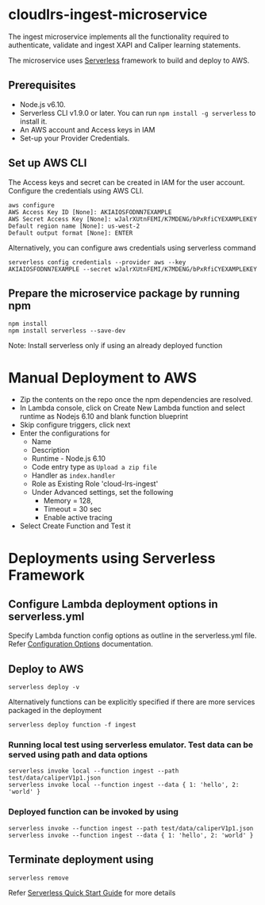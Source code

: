 # cloudlrs-ingest-microservice

The ingest microservice implements all the functionality required to authenticate,
validate and ingest XAPI and Caliper learning statements.

The microservice uses [Serverless](https://serverless.com/framework/docs/) framework
to build and deploy to AWS.

## Prerequisites
  * Node.js v6.10.
  * Serverless CLI v1.9.0 or later. You can run  `npm install -g serverless` to install it.
  * An AWS account and Access keys in IAM
  * Set-up your Provider Credentials.


## Set up AWS CLI
The Access keys and secret can be created in IAM for the user account.
Configure the credentials using AWS CLI.

```
aws configure
AWS Access Key ID [None]: AKIAIOSFODNN7EXAMPLE
AWS Secret Access Key [None]: wJalrXUtnFEMI/K7MDENG/bPxRfiCYEXAMPLEKEY
Default region name [None]: us-west-2
Default output format [None]: ENTER
```

Alternatively, you can configure aws credentials using serverless command

```
serverless config credentials --provider aws --key AKIAIOSFODNN7EXAMPLE --secret wJalrXUtnFEMI/K7MDENG/bPxRfiCYEXAMPLEKEY
```

## Prepare the microservice package by running npm

```
npm install
npm install serverless --save-dev
```
Note: Install serverless only if using an already deployed function

# Manual Deployment to AWS

  * Zip the contents on the repo once the npm dependencies are resolved.
  * In Lambda console, click on Create New Lambda function and select runtime as Nodejs 6.10
    and blank function blueprint
  * Skip configure triggers, click next
  * Enter the configurations for
    - Name
    - Description
    - Runtime - Node.js 6.10
    - Code entry type as `Upload a zip file`
    - Handler as `index.handler`
    - Role as Existing Role 'cloud-lrs-ingest'
    - Under Advanced settings, set the following
      * Memory = 128,
      * Timeout = 30 sec
      * Enable active tracing
  * Select Create Function and Test it

# Deployments using Serverless Framework

## Configure Lambda deployment options in serverless.yml

Specify Lambda function config options as outline in the serverless.yml file.
Refer [Configuration Options](https://serverless.com/framework/docs/providers/aws/guide/services/) documentation.

## Deploy to AWS

```
serverless deploy -v
```

Alternatively functions can be explicitly specified if there are more services packaged in the deployment

```
serverless deploy function -f ingest
```


### Running local test using serverless emulator. Test data can be served using path and data options

```
serverless invoke local --function ingest --path test/data/caliperV1p1.json
serverless invoke local --function ingest --data { 1: 'hello', 2: 'world' }
```

### Deployed function can be invoked by using

```
serverless invoke --function ingest --path test/data/caliperV1p1.json
serverless invoke --function ingest --data { 1: 'hello', 2: 'world' }
```

## Terminate deployment using

```
serverless remove
```

Refer [Serverless Quick Start Guide](https://serverless.com/framework/docs/providers/aws/guide/quick-start/) for more details
